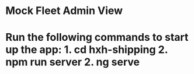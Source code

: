 # Mock Fleet Admin View

# Run the following commands to start up the app: 1. cd hxh-shipping 2. npm run server 2. ng serve
